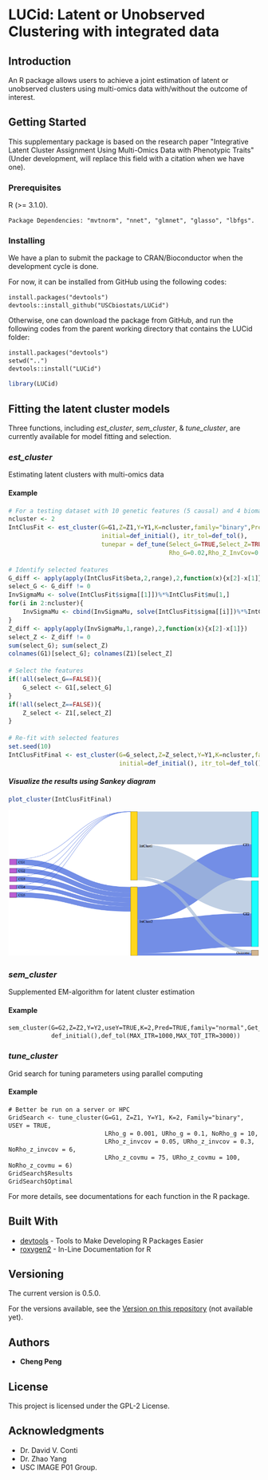 LUCid: Latent or Unobserved Clustering with integrated data
================

Introduction
------------

An R package allows users to achieve a joint estimation of latent or unobserved clusters using multi-omics data with/without the outcome of interest.

Getting Started
---------------

This supplementary package is based on the research paper "Integrative Latent Cluster Assignment Using Multi-Omics Data with Phenotypic Traits" (Under development, will replace this field with a citation when we have one).

### Prerequisites

R (&gt;= 3.1.0).

    Package Dependencies: "mvtnorm", "nnet", "glmnet", "glasso", "lbfgs".

### Installing

We have a plan to submit the package to CRAN/Bioconductor when the development cycle is done.

For now, it can be installed from GitHub using the following codes:

    install.packages("devtools")
    devtools::install_github("USCbiostats/LUCid")

Otherwise, one can download the package from GitHub, and run the following codes from the parent working directory that contains the LUCid folder:

    install.packages("devtools")
    setwd("..")
    devtools::install("LUCid")

``` r
library(LUCid)
```

Fitting the latent cluster models
---------------------------------

Three functions, including *est\_cluster*, *sem\_cluster*, & *tune\_cluster*, are currently available for model fitting and selection.

### *est\_cluster*

Estimating latent clusters with multi-omics data

#### Example

``` r
# For a testing dataset with 10 genetic features (5 causal) and 4 biomarkers (2 causal)
ncluster <- 2
IntClusFit <- est_cluster(G=G1,Z=Z1,Y=Y1,K=ncluster,family="binary",Pred=TRUE,
                          initial=def_initial(), itr_tol=def_tol(),
                          tunepar = def_tune(Select_G=TRUE,Select_Z=TRUE,
                                             Rho_G=0.02,Rho_Z_InvCov=0.1,Rho_Z_CovMu=93))

# Identify selected features
G_diff <- apply(apply(IntClusFit$beta,2,range),2,function(x){x[2]-x[1]})[-1]
select_G <- G_diff != 0
InvSigmaMu <- solve(IntClusFit$sigma[[1]])%*%IntClusFit$mu[1,]
for(i in 2:ncluster){
    InvSigmaMu <- cbind(InvSigmaMu, solve(IntClusFit$sigma[[i]])%*%IntClusFit$mu[i,])
}
Z_diff <- apply(apply(InvSigmaMu,1,range),2,function(x){x[2]-x[1]})
select_Z <- Z_diff != 0
sum(select_G); sum(select_Z)
colnames(G1)[select_G]; colnames(Z1)[select_Z]

# Select the features
if(!all(select_G==FALSE)){
    G_select <- G1[,select_G]
}
if(!all(select_Z==FALSE)){
    Z_select <- Z1[,select_Z]
}

# Re-fit with selected features
set.seed(10)
IntClusFitFinal <- est_cluster(G=G_select,Z=Z_select,Y=Y1,K=ncluster,family="binary",Pred=TRUE,
                               initial=def_initial(), itr_tol=def_tol(), tunepar = def_tune())
```

#### *Visualize the results using Sankey diagram*

``` r
plot_cluster(IntClusFitFinal)
```

![](README_files/figure-markdown_github/Sankey1.png)

### *sem\_cluster*

Supplemented EM-algorithm for latent cluster estimation

#### Example

    sem_cluster(G=G2,Z=Z2,Y=Y2,useY=TRUE,K=2,Pred=TRUE,family="normal",Get_SE=TRUE,
                def_initial(),def_tol(MAX_ITR=1000,MAX_TOT_ITR=3000))

### *tune\_cluster*

Grid search for tuning parameters using parallel computing

#### Example

    # Better be run on a server or HPC
    GridSearch <- tune_cluster(G=G1, Z=Z1, Y=Y1, K=2, Family="binary", USEY = TRUE,
                               LRho_g = 0.001, URho_g = 0.1, NoRho_g = 10,
                               LRho_z_invcov = 0.05, URho_z_invcov = 0.3, NoRho_z_invcov = 6,
                               LRho_z_covmu = 75, URho_z_covmu = 100, NoRho_z_covmu = 6)
    GridSearch$Results
    GridSearch$Optimal

For more details, see documentations for each function in the R package.

Built With
----------

-   [devtools](https://cran.r-project.org/web/packages/devtools/index.html) - Tools to Make Developing R Packages Easier
-   [roxygen2](https://cran.r-project.org/web/packages/roxygen2/index.html) - In-Line Documentation for R

Versioning
----------

The current version is 0.5.0.

For the versions available, see the [Version on this repository](https://github.com/your/project/Version) (not available yet).

Authors
-------

-   **Cheng Peng**

License
-------

This project is licensed under the GPL-2 License.

Acknowledgments
---------------

-   Dr. David V. Conti
-   Dr. Zhao Yang
-   USC IMAGE P01 Group.
